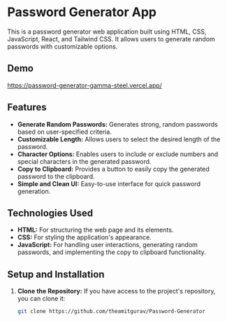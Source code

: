 # Password Generator App

This is a password generator web application built using HTML, CSS, JavaScript, React, and Tailwind CSS. It allows users to generate random passwords with customizable options.

## Demo

https://password-generator-gamma-steel.vercel.app/

## Features

* **Generate Random Passwords:** Generates strong, random passwords based on user-specified criteria.
* **Customizable Length:**  Allows users to select the desired length of the password.
* **Character Options:** Enables users to include or exclude numbers and special characters in the generated password.
* **Copy to Clipboard:** Provides a button to easily copy the generated password to the clipboard.
* **Simple and Clean UI:**  Easy-to-use interface for quick password generation.

## Technologies Used

* **HTML:** For structuring the web page and its elements.
* **CSS:** For styling the application's appearance.
* **JavaScript:** For handling user interactions, generating random passwords, and implementing the copy to clipboard functionality.

## Setup and Installation

1. **Clone the Repository:**
   If you have access to the project's repository, you can clone it:
   ```bash
   git clone https://github.com/theamitgurav/Password-Generator
